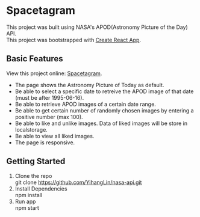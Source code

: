 # Spacetagram
This project was built using NASA's APOD(Astronomy Picture of the Day) API.  
This project was bootstrapped with [Create React App](https://github.com/facebook/create-react-app).

## Basic Features
View this project online: [Spacetagram](https://nasa-api-apod.web.app/).

- The page shows the Astronomy Picture of Today as default.
- Be able to select a specific date to retreive the APOD image of that date (must be after 1995-06-16).
- Be able to retrieve APOD images of a certain date range.
- Be able to get certain number of randomly chosen images by entering a positive number (max 100).
- Be able to like and unlike images. Data of liked images will be store in localstorage.
- Be able to view all liked images.
- The page is responsive.

## Getting Started

1. Clone the repo  
git clone https://github.com/YihangLin/nasa-api.git
2. Install Dependencies  
npm install
3. Run app  
npm start

